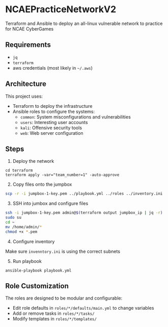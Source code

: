 # NCAEPracticeNetworkV2
Terraform and Ansible to deploy an all-linux vulnerable network to practice for NCAE CyberGames

## Requirements

- `jq`
- `terraform`
- aws credentials (most likely in `~/.aws`)

## Architecture

This project uses:
- Terraform to deploy the infrastructure
- Ansible roles to configure the systems:
  - `common`: System misconfigurations and vulnerabilities
  - `users`: Interesting user accounts
  - `kali`: Offensive security tools
  - `web`: Web server configuration

## Steps

1. Deploy the network

```
cd terraform
terraform apply -var="team_number=1" -auto-approve
```

2. Copy files onto the jumpbox

```bash
scp -r -i jumpbox-1-key.pem ../playbook.yml ../roles ../inventory.ini ../ansible.cfg *.pem admin@$(terraform output jumpbox_ip | jq -r):/home/admin
```

3. SSH into jumbox and configure files

```bash
ssh -i jumpbox-1-key.pem admin@$(terraform output jumpbox_ip | jq -r)
sudo su
cd ~
mv /home/admin/*
chmod +x *.pem
```

4. Configure inventory

Make sure `invenntory.ini` is using the correct subnets

5. Run playbook

```
ansible-playbook playbook.yml
```

## Role Customization

The roles are designed to be modular and configurable:

- Edit role defaults in `roles/*/defaults/main.yml` to change variables
- Add or remove tasks in `roles/*/tasks/` 
- Modify templates in `roles/*/templates/`
